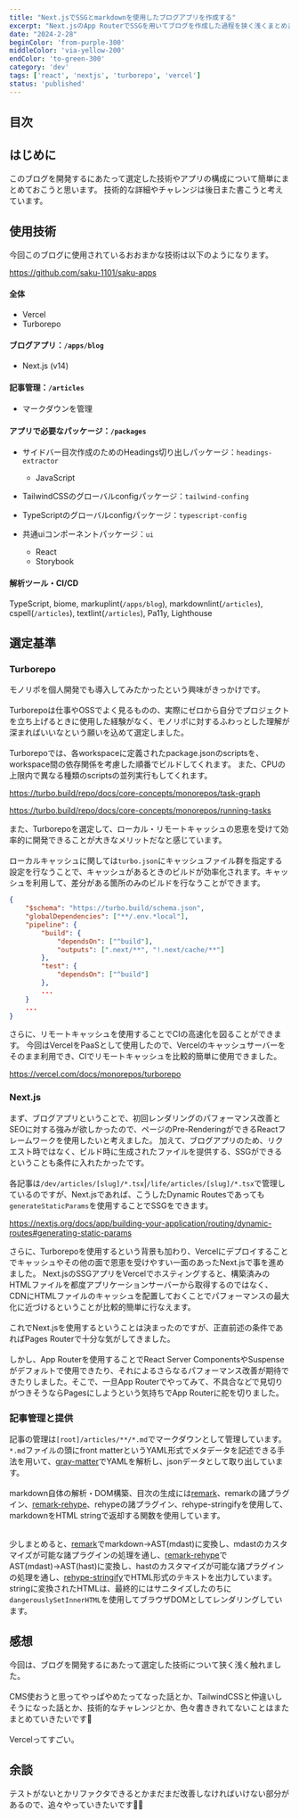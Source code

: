 ```yaml
---
title: "Next.jsでSSGとmarkdownを使用したブログアプリを作成する"
excerpt: "Next.jsのApp RouterでSSGを用いてブログを作成した過程を狭く浅くまとめます。使用技術や技術選定の話が中心です。"
date: "2024-2-28"
beginColor: 'from-purple-300'
middleColor: 'via-yellow-200'
endColor: 'to-green-300'
category: 'dev'
tags: ['react', 'nextjs', 'turborepo', 'vercel']
status: 'published'
---
```

## 目次

## はじめに
このブログを開発するにあたって選定した技術やアプリの構成について簡単にまとめておこうと思います。
技術的な詳細やチャレンジは後日また書こうと考えています。

## 使用技術
今回このブログに使用されているおおまかな技術は以下のようになります。

https://github.com/saku-1101/saku-apps

#### 全体
- Vercel
- Turborepo

#### ブログアプリ：`/apps/blog`
- Next.js (v14)

#### 記事管理：`/articles`
- マークダウンを管理

#### アプリで必要なパッケージ：`/packages`
- サイドバー目次作成のためのHeadings切り出しパッケージ：`headings-extractor`
  - JavaScript
- TailwindCSSのグローバルconfigパッケージ：`tailwind-confing`

- TypeScriptのグローバルconfigパッケージ：`typescript-config`

- 共通uiコンポーネントパッケージ：`ui`
  - React
  - Storybook

#### 解析ツール・CI/CD
<!-- textlint-disable -->
TypeScript, biome, markuplint(`/apps/blog`), markdownlint(`/articles`), cspell(`/articles`), textlint(`/articles`), Pa11y, Lighthouse
<!-- textlint-enable -->

## 選定基準
### Turborepo
モノリポを個人開発でも導入してみたかったという興味がきっかけです。
<br/>
<br/>
Turborepoは仕事やOSSでよく見るものの、実際にゼロから自分でプロジェクトを立ち上げるときに使用した経験がなく、モノリポに対するふわっとした理解が深まればいいなという願いを込めて選定しました。
<br/>
<br/>
Turborepoでは、各workspaceに定義されたpackage.jsonのscriptsを、workspace間の依存関係を考慮した順番でビルドしてくれます。
また、CPUの上限内で異なる種類のscriptsの並列実行もしてくれます。

https://turbo.build/repo/docs/core-concepts/monorepos/task-graph

https://turbo.build/repo/docs/core-concepts/monorepos/running-tasks

また、Turborepoを選定して、ローカル・リモートキャッシュの恩恵を受けて効率的に開発できることが大きなメリットだなと感じています。
<br/>
<br/>
ローカルキャッシュに関しては`turbo.json`にキャッシュファイル群を指定する設定を行なうことで、キャッシュがあるときのビルドが効率化されます。キャッシュを利用して、差分がある箇所のみのビルドを行なうことができます。

```json showLineNumbers {7} title="turbo.json"
{
    "$schema": "https://turbo.build/schema.json",
    "globalDependencies": ["**/.env.*local"],
    "pipeline": {
        "build": {
            "dependsOn": ["^build"],
            "outputs": [".next/**", "!.next/cache/**"]
        },
        "test": {
            "dependsOn": ["^build"]
        },
        ...
    }
    ...
}
```
さらに、リモートキャッシュを使用することでCIの高速化を図ることができます。
今回はVercelをPaaSとして使用したので、Vercelのキャッシュサーバーをそのまま利用でき、CIでリモートキャッシュを比較的簡単に使用できました。

https://vercel.com/docs/monorepos/turborepo

### Next.js
まず、ブログアプリということで、初回レンダリングのパフォーマンス改善とSEOに対する強みが欲しかったので、ページのPre-RenderingができるReactフレームワークを使用したいと考えました。
加えて、ブログアプリのため、リクエスト時ではなく、ビルド時に生成されたファイルを提供する、SSGができるということも条件に入れたかったです。
<br/>
<br/>
各記事は`/dev/articles/[slug]/*.tsx`|`/life/articles/[slug]/*.tsx`で管理しているのですが、Next.jsであれば、こうしたDynamic Routesであっても`generateStaticParams`を使用することでSSGをできます。

https://nextjs.org/docs/app/building-your-application/routing/dynamic-routes#generating-static-params

さらに、Turborepoを使用するという背景も加わり、Vercelにデプロイすることでキャッシュやその他の面で恩恵を受けやすい一面のあったNext.jsで事を進めました。
Next.jsのSSGアプリをVercelでホスティングすると、構築済みのHTMLファイルを都度アプリケーションサーバーから取得するのではなく、CDNにHTMLファイルのキャッシュを配置しておくことでパフォーマンスの最大化に近づけるということが比較的簡単に行なえます。
<br/>
<br/>
これでNext.jsを使用するということは決まったのですが、正直前述の条件であればPages Routerで十分な気がしてきました。
<br/>
<br/>
しかし、App Routerを使用することでReact Server ComponentsやSuspenseがデフォルトで使用できたり、それによるさらなるパフォーマンス改善が期待できたりしました。そこで、一旦App Routerでやってみて、不具合などで見切りがつきそうならPagesにしようという気持ちでApp Routerに舵を切りました。

### 記事管理と提供
記事の管理は`[root]/articles/**/*.md`でマークダウンとして管理しています。
`*.md`ファイルの頭にfront matterというYAML形式でメタデータを記述できる手法を用いて、[gray-matter](https://www.npmjs.com/package/gray-matter)でYAMLを解析し、jsonデータとして取り出しています。
<br/>
<br/>
markdown自体の解析・DOM構築、目次の生成には[remark](https://github.com/remarkjs/remark)、remarkの諸プラグイン、[remark-rehype](https://github.com/remarkjs/remark-rehype)、rehypeの諸プラグイン、rehype-stringifyを使用して、markdownをHTML stringで返却する関数を使用しています。
<br/>
<br/>
<!-- textlint-disable -->
少しまとめると、[remark](https://github.com/remarkjs/remark)でmarkdown→AST(mdast)に変換し、mdastのカスタマイズが可能な諸プラグインの処理を通し、[remark-rehype](https://github.com/remarkjs/remark-rehype)でAST(mdast)→AST(hast)に変換し、hastのカスタマイズが可能な諸プラグインの処理を通し、[rehype-stringify](https://www.npmjs.com/package/rehype-stringify)でHTML形式のテキストを出力しています。
stringに変換されたHTMLは、最終的にはサニタイズしたのちに`dangerouslySetInnerHTML`を使用してブラウザDOMとしてレンダリングしています。
<!-- textlint-enable -->

## 感想
今回は、ブログを開発するにあたって選定した技術について狭く浅く触れました。
<br/>
<br/>
CMS使おうと思ってやっぱやめたってなった話とか、TailwindCSSと仲違いしそうになった話とか、技術的なチャレンジとか、色々書ききれてないことはまたまとめていきたいです🌸
<br/>
<br/>
Vercelってすごい。

## 余談
<!-- textlint-disable -->
テストがないとかリファクタできるとかまだまだ改善しなければいけない部分があるので、追々やっていきたいです🤸🏻
<!-- textlint-enable -->
